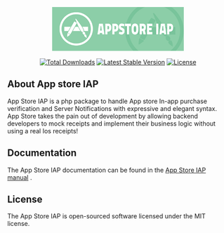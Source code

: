 <p align="center">
    <a href="https://imdhemy.com/laravel-iap-docs/docs/appstore-iap/intro">
        <img src="logo.png"  alt="Appstore IAP documentation" width="300"/>
    </a>
</p>

<p align="center">
<a href="https://packagist.org/packages/imdhemy/appstore-iap"><img src="https://img.shields.io/packagist/dt/imdhemy/appstore-iap" alt="Total Downloads"></a>
<a href="https://packagist.org/packages/imdhemy/appstore-iap"><img src="https://img.shields.io/packagist/v/imdhemy/appstore-iap" alt="Latest Stable Version"></a>
<a href="https://packagist.org/packages/imdhemy/appstore-iap"><img src="https://img.shields.io/packagist/l/imdhemy/appstore-iap" alt="License"></a>
</p>

## About App store IAP

App Store IAP is a php package to handle App store In-app purchase verification and Server Notifications with expressive
and elegant syntax. App Store takes the pain out of development by allowing backend developers to mock receipts and
implement their business logic without using a real Ios receipts!

## Documentation

The App Store IAP documentation can be found in
the [App Store IAP manual](https://imdhemy.com/laravel-iap-docs/docs/appstore-iap/intro) .

## License

The App Store IAP is open-sourced software licensed under the MIT license.

